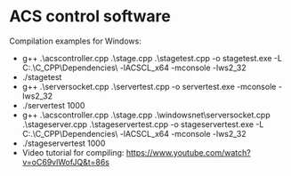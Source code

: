 # ACS control software

Compilation examples for Windows:
 
* g++ .\acscontroller.cpp .\stage.cpp .\stagetest.cpp -o stagetest.exe -L C:.\C_CPP\Dependencies\ -lACSCL_x64 -mconsole -lws2_32
* ./stagetest
* g++ .\serversocket.cpp .\servertest.cpp -o servertest.exe -mconsole -lws2_32
* ./servertest 1000
* g++ .\acscontroller.cpp .\stage.cpp .\windowsnet\serversocket.cpp .\stageserver.cpp .\stageservertest.cpp -o stageservertest.exe -L C:.\C_CPP\Dependencies\ -lACSCL_x64 -mconsole -lws2_32
* ./stageservertest 1000
* Video tutorial for compiling: https://www.youtube.com/watch?v=oC69vlWofJQ&t=86s
